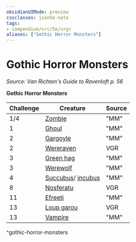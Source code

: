 ```yaml
---
obsidianUIMode: preview
cssclasses: json5e-note
tags:
- compendium/src/5e/vrgr
aliases: ["Gothic Horror Monsters"]
---
```

# Gothic Horror Monsters
*Source: Van Richten's Guide to Ravenloft p. 56* 

**Gothic Horror Monsters**

| Challenge | Creature | Source |
|-----------|----------|--------|
| 1/4 | [Zombie](Mechanics/bestiary/undead/zombie.md) | "MM" |
| 1 | [Ghoul](Mechanics/bestiary/undead/ghoul.md) | "MM" |
| 2 | [Gargoyle](Mechanics/bestiary/elemental/gargoyle.md) | "MM" |
| 2 | [Wereraven](Mechanics/bestiary/humanoid/wereraven-vrgr.md) | VGR |
| 3 | [Green hag](Mechanics/bestiary/fey/green-hag.md) | "MM" |
| 3 | [Werewolf](Mechanics/bestiary/humanoid/werewolf.md) | "MM" |
| 4 | [Succubus](Mechanics/bestiary/fiend/succubus.md)/ [incubus](Mechanics/bestiary/fiend/incubus.md) | "MM" |
| 8 | [Nosferatu](Mechanics/bestiary/undead/nosferatu-vrgr.md) | VGR |
| 11 | [Efreeti](Mechanics/bestiary/elemental/efreeti.md) | "MM" |
| 13 | [Loup garou](Mechanics/bestiary/monstrosity/loup-garou-vrgr.md) | VGR |
| 13 | [Vampire](Mechanics/bestiary/undead/vampire.md) | "MM" |
^gothic-horror-monsters